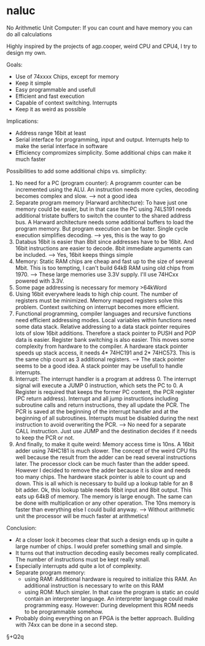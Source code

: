 # naluc
No Arithmetic Unit Computer: If you can count and have memory you can do all calculations 

Highly inspired by the projects of agp.cooper, weird CPU and CPU4, I try to design my own.

Goals:
- Use of 74xxxx Chips, except for memory
- Keep it simple
- Easy programmable and usefull
- Efficient and fast execution
- Capable of context switching. Interrupts
- Keep it as weird as possible

Implications:
- Address range 16bit at least
- Serial interface for programming, input and output. Interrupts help to make the serial interface in software
- Efficiency compromizes simplicity. Some additional chips can make it much faster

Possibilities to add some additional chips vs. simplicity:
1. No need for a PC (program counter): A programm counter can be incremented using the ALU. An instruction needs more cycles, decoding becomes complex and slow. --> not a good idea
2. Separate program memory (Harward architecture): To have just one memory could be easier, but in that case the PC using 74LS191 needs additional tristate buffers to switch the counter to the shared address bus. A Harward architecture needs some additional buffers to load the program memory. But program execution can be faster. Single cycle execution simplifies decoding. --> yes, this is the way to go
3. Databus 16bit is easier than 8bit since addresses have to be 16bit. And 16bit instructions are easier to decode. 8bit immediate arguments can be included. --> Yes, 16bit keeps things simple
4. Memory: Static RAM chips are cheap and fast up to the size of several Mbit. This is too tempting, I can't build 64kB RAM using old chips from 1970. --> These large memories use 3.3V supply. I'll use 74HCxx powered with 3.3V. 
5. Some page addressing is necessary for memory >64kWord
6. Using 16bit everywhere leads to high chip count. The number of registers must be minimized. Memory mapped registers solve this problem. Context switching on interrupt becomes more efficient.
7. Functional programming, compiler languages and recursive functions need efficient addressing modes. Local variables within functions need some data stack. Relative addressing to a data stack pointer requires lots of slow 16bit additions. Therefore a stack pointer to PUSH and POP data is easier. Register bank switching is also easier. This moves some complexity from hardware to the compiler. A hardware stack pointer speeds up stack access, it needs 4* 74HC191 and 2* 74HC573. This is the same chip count as 3 additional registers. --> The stack pointer seems to be a good idea. A stack pointer may be usefull to handle interrupts.
8. Interrupt: The interrupt handler is a program at address 0. The interrupt signal will execute a JUMP 0 instruction, which sets the PC to 0. A Register is required that keeps the former PC content, the PCR register (PC return address). Interrupt and all jump instructions including subroutine calls and return instructions, they all update the PCR. The PCR is saved at the beginning of the interrupt handler and at the beginning of all subroutines. Interrupts must be disabled during the next instruction to avoid overwriting the PCR. 
--> No need for a separate CALL instruction. Just use JUMP and the destination decides if it needs to keep the PCR or not.
9. And finally, to make it quite weird: Memory access time is 10ns. A 16bit adder using 74HC181 is much slower. The concept of the weird CPU fits well because the result from the adder can be read several instructions later. The processor clock can be much faster than the adder speed. 
However I decided to remove the adder because it is slow and needs too many chips. The hardware stack pointer is able to count up and down. This is all which is necessary to build up a lookup table for an 8 bit adder. Ok, this lookup table needs 16bit input and 8bit output. This eats up 64kB of memory. The memory is large enough. The same can be done with multiplication or any other operation. The 10ns memory is faster than everything else I could build anyway. --> Without arithmetic unit the processor will be much faster at arithmetics!  

Conclusion:
- At a closer look it becomes clear that such a design ends up in quite a large number of chips. I would prefer something small and simple.
- It turns out that instruction decoding easily becomes really complicated. The number of instructions must be kept really small.
- Especially interrupts add quite a lot of complexity. 
- Separate program memory: 
  * using RAM: Additional hardware is required to initialize this RAM. An additional instruction is necessary to write on this RAM
  * using ROM: Much simpler. In that case the program is static an could contain an interpreter language. An interpreter language could make programming easy.
    However: During development this ROM needs to be programmable somehow.
- Probably doing everything on an FPGA is the better approach. Building with 74xx can be done in a second step.	





§+Q2q